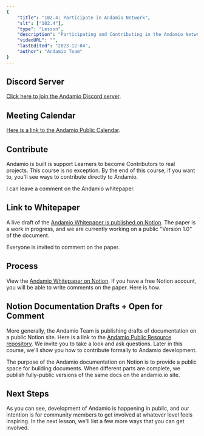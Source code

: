 ```yaml
---
{
    "title": "102.4: Participate in Andamio Network",
    "slt": ["102.4"],
    "type": "Lesson",
    "description": "Participating and Contributing in the Andamio Network",
    "videoURL": "",
    "lastEdited": "2023-12-04",
    "author": "Andamio Team"
}
---
```


## Discord Server
[Click here to join the Andamio Discord server]().

## Meeting Calendar
[Here is a link to the Andamio Public Calendar]().

## Contribute
Andamio is built is support Learners to become Contributors to real projects. This course is no exception. By the end of this course, if you want to, you'll see ways to contribute directly to Andamio.


I can leave a comment on the Andamio whitepaper.

## Link to Whitepaper
A live draft of the [Andamio Whitepaper is published on Notion](https://andamio.notion.site/Andamio-Whitepaper-c39ff303c99841079a02e43dddc6815f). The paper is a work in progress, and we are currently working on a public "Version 1.0" of the document.

Everyone is invited to comment on the paper.

## Process
View the [Andamio Whitepaper on Notion](https://andamio.notion.site/Andamio-Whitepaper-c39ff303c99841079a02e43dddc6815f). If you have a free Notion account, you will be able to write comments on the paper. Here is how.

## Notion Documentation Drafts + Open for Comment
More generally, the Andamio Team is publishing drafts of documentation on a public Notion site. Here is a link to the [Andamio Public Resource repository](https://andamio.notion.site/Public-resource-repository-98eeab2ab2a04a1589aac96954c07516). We invite you to take a look and ask questions. Later in this course, we'll show you how to contribute formally to Andamio development.

The purpose of the Andamio documentation on Notion is to provide a public space for building documents. When different parts are complete, we publish fully-public versions of the same docs on the andamio.io site.

## Next Steps
As you can see, development of Andamio is happening in public, and our intention is for community members to get involved at whatever level feels inspiring. In the next lesson, we'll list a few more ways that you can get involved.